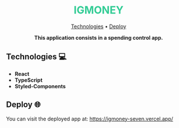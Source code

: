 <h1 align="center" style="color: #33CC95; font-weight: bold;">
  IGMONEY
</h1>
<p align="center">
 <a href="#tech">Technologies</a> • 
 <a href="#deploy">Deploy</a> 
</p>

<p align="center">
<b>This application consists in a spending control app.</b>
</p>

<h2 id="tech">Technologies 💻</h2>

- **React**
- **TypeScript**
- **Styled-Components**

<h2 id="deploy">Deploy 🌐</h2>

You can visit the deployed app at: https://igmoney-seven.vercel.app/
